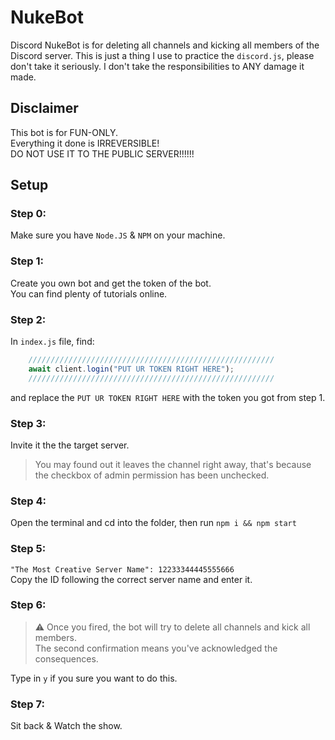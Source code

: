 # NukeBot
Discord NukeBot is for deleting all channels and kicking 
all members of the Discord server. This is just a thing I
use to practice the `discord.js`, please don't take it 
seriously. I don't take the responsibilities to ANY damage
it made.


## Disclaimer
This bot is for FUN-ONLY.\
Everything it done is IRREVERSIBLE!\
DO NOT USE IT TO THE PUBLIC SERVER!!!!!!


## Setup
### Step 0:
Make sure you have `Node.JS` & `NPM` on your machine.

### Step 1:
Create you own bot and get the token of the bot.\
You can find plenty of tutorials online.
  
### Step 2:
In `index.js` file, find:
```js
    ///////////////////////////////////////////////////////
    await client.login("PUT UR TOKEN RIGHT HERE");
    ///////////////////////////////////////////////////////
```
and replace the `PUT UR TOKEN RIGHT HERE` with the token you got from step 1.

### Step 3:
Invite it the the target server.

> You may found out it leaves the channel right away,
> that's because the checkbox of admin permission has been unchecked.

### Step 4:
Open the terminal and cd into the folder, then run
`npm i && npm start`

### Step 5:
`"The Most Creative Server Name": 12233344445555666`\
Copy the ID following the correct server name and enter it.

### Step 6:
> ⚠️ Once you fired, the bot will try to delete all channels and kick all members.\
> The second confirmation means you've acknowledged the consequences.

Type in `y` if you sure you want to do this.

### Step 7:
Sit back & Watch the show.
